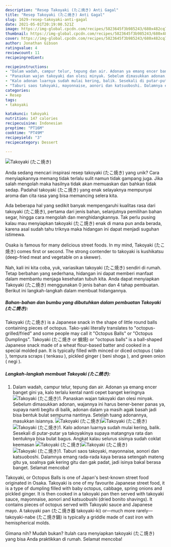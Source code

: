 ```yaml
---
description: "Resep Takoyaki (たこ焼き) Anti Gagal"
title: "Resep Takoyaki (たこ焼き) Anti Gagal"
slug: 1629-resep-takoyaki-anti-gagal
date: 2021-05-01T20:19:00.521Z
image: https://img-global.cpcdn.com/recipes/5823645f3b985243/680x482cq70/takoyaki-たこ焼き-foto-resep-utama.jpg
thumbnail: https://img-global.cpcdn.com/recipes/5823645f3b985243/680x482cq70/takoyaki-たこ焼き-foto-resep-utama.jpg
cover: https://img-global.cpcdn.com/recipes/5823645f3b985243/680x482cq70/takoyaki-たこ焼き-foto-resep-utama.jpg
author: Jonathan Gibson
ratingvalue: 4
reviewcount: 11
recipeingredient:

recipeinstructions:
- "Dalam wadah, campur telur, tepung dan air. Adonan ya emang encer banget gini ya, kalo terlalu kental nanti cepet banget keringnya"
- "Panaskan wajan takoyaki dan olesi minyak. Sebelum dimasukkan adonan, wajannya ini harus bener-bener panas ya, supaya nanti begitu di balik, adonan dalam ya masih agak basah jadi bisa bentuk bulat sempurna nantinya. Setelah tuang adonannya, masukkan isiannya."
- "Kalo adonan luarnya sudah mulai kering, balik. Sesekali di putar-putar ya takoyakinya supaya matangnya rata dan bentuknya bisa bulat bagus. Angkat kalau selurus sisinya sudah coklat keemasan"
- "Taburi saos takoyaki, mayonnaise, aonori dan katsuoboshi. Dalamnya emang rada-rada kaya berasa setengah mateng gitu ya, soalnya gak kering gitu dan gak padat, jadi isinya bakal berasa banget. Selamat mencoba!"
categories:
- Resep
tags:
- takoyaki

katakunci: takoyaki 
nutrition: 147 calories
recipecuisine: Indonesian
preptime: "PT16M"
cooktime: "PT49M"
recipeyield: "3"
recipecategory: Dessert

---
```



![Takoyaki (たこ焼き)](https://img-global.cpcdn.com/recipes/5823645f3b985243/680x482cq70/takoyaki-たこ焼き-foto-resep-utama.jpg)

Anda sedang mencari inspirasi resep takoyaki (たこ焼き) yang unik? Cara menyiapkannya memang tidak terlalu sulit namun tidak gampang juga. Jika salah mengolah maka hasilnya tidak akan memuaskan dan bahkan tidak sedap. Padahal takoyaki (たこ焼き) yang enak selayaknya mempunyai aroma dan cita rasa yang bisa memancing selera kita.

Ada beberapa hal yang sedikit banyak mempengaruhi kualitas rasa dari takoyaki (たこ焼き), pertama dari jenis bahan, selanjutnya pemilihan bahan segar, hingga cara mengolah dan menghidangkannya. Tak perlu pusing kalau mau menyiapkan takoyaki (たこ焼き) enak di mana pun anda berada, karena asal sudah tahu triknya maka hidangan ini dapat menjadi suguhan istimewa.

Osaka is famous for many delicious street foods. In my mind, Takoyaki (たこ焼き) comes first or second. The strong contender to takoyaki is kushikatsu (deep-fried meat and vegetable on a skewer).


Nah, kali ini kita coba, yuk, variasikan takoyaki (たこ焼き) sendiri di rumah. Tetap berbahan yang sederhana, hidangan ini dapat memberi manfaat dalam membantu menjaga kesehatan tubuh kita. Anda dapat menyiapkan Takoyaki (たこ焼き) menggunakan 0 jenis bahan dan 4 tahap pembuatan. Berikut ini langkah-langkah dalam membuat hidangannya.

<!--inarticleads1-->

##### Bahan-bahan dan bumbu yang dibutuhkan dalam pembuatan Takoyaki (たこ焼き):



Takoyaki (たこ焼き) is a Japanese snack in the shape of little round balls containing pieces of octopus. Tako-yaki literally translates to &#34;octopus-grilled/fried&#34; and some people may call it &#34;Octopus Balls&#34; or &#34;Octopus Dumplings&#34;. Takoyaki (たこ焼き or 蛸焼) or &#34;octopus balls&#34; is a ball-shaped Japanese snack made of a wheat flour-based batter and cooked in a special molded pan. It is typically filled with minced or diced octopus ( tako ), tempura scraps ( tenkasu ), pickled ginger ( beni shoga ), and green onion ( negi ). 

<!--inarticleads2-->

##### Langkah-langkah membuat Takoyaki (たこ焼き):

1. Dalam wadah, campur telur, tepung dan air. Adonan ya emang encer banget gini ya, kalo terlalu kental nanti cepet banget keringnya
<img src="//assets-global.cpcdn.com/assets/icons/button_play-2c75c40dde080a61004c1f40b05d8f140eaff45d7e9e6481dc71c63d2e7c4909.png" alt="Takoyaki (たこ焼き)">1. Panaskan wajan takoyaki dan olesi minyak. Sebelum dimasukkan adonan, wajannya ini harus bener-bener panas ya, supaya nanti begitu di balik, adonan dalam ya masih agak basah jadi bisa bentuk bulat sempurna nantinya. Setelah tuang adonannya, masukkan isiannya.
<img src="//assets-global.cpcdn.com/assets/icons/button_play-2c75c40dde080a61004c1f40b05d8f140eaff45d7e9e6481dc71c63d2e7c4909.png" alt="Takoyaki (たこ焼き)"><img src="//assets-global.cpcdn.com/assets/icons/button_play-2c75c40dde080a61004c1f40b05d8f140eaff45d7e9e6481dc71c63d2e7c4909.png" alt="Takoyaki (たこ焼き)"><img src="//assets-global.cpcdn.com/assets/icons/button_play-2c75c40dde080a61004c1f40b05d8f140eaff45d7e9e6481dc71c63d2e7c4909.png" alt="Takoyaki (たこ焼き)">1. Kalo adonan luarnya sudah mulai kering, balik. Sesekali di putar-putar ya takoyakinya supaya matangnya rata dan bentuknya bisa bulat bagus. Angkat kalau selurus sisinya sudah coklat keemasan
<img src="//assets-global.cpcdn.com/assets/icons/button_play-2c75c40dde080a61004c1f40b05d8f140eaff45d7e9e6481dc71c63d2e7c4909.png" alt="Takoyaki (たこ焼き)"><img src="//assets-global.cpcdn.com/assets/icons/button_play-2c75c40dde080a61004c1f40b05d8f140eaff45d7e9e6481dc71c63d2e7c4909.png" alt="Takoyaki (たこ焼き)"><img src="//assets-global.cpcdn.com/assets/icons/button_play-2c75c40dde080a61004c1f40b05d8f140eaff45d7e9e6481dc71c63d2e7c4909.png" alt="Takoyaki (たこ焼き)">1. Taburi saos takoyaki, mayonnaise, aonori dan katsuoboshi. Dalamnya emang rada-rada kaya berasa setengah mateng gitu ya, soalnya gak kering gitu dan gak padat, jadi isinya bakal berasa banget. Selamat mencoba!


Takoyaki, or Octopus Balls is one of Japan&#39;s best-known street food originated in Osaka. Takoyaki is one of my favourite Japanese street food, it is a type of dumpling filled with baby octopus, cabbage, spring onions and pickled ginger. It is then cooked in a takoyaki pan then served with takoyaki sauce, mayonnaise, aonori and katsuobushi (dried bonito shavings). It contains pieces of octopus served with Takoyaki sauce and Japanese mayo. A takoyaki pan (たこ焼き器 takoyaki-ki) or—much more rarely—takoyaki-nabe (たこ焼き鍋) is typically a griddle made of cast iron with hemispherical molds. 

Gimana nih? Mudah bukan? Itulah cara menyiapkan takoyaki (たこ焼き) yang bisa Anda praktikkan di rumah. Selamat mencoba!
